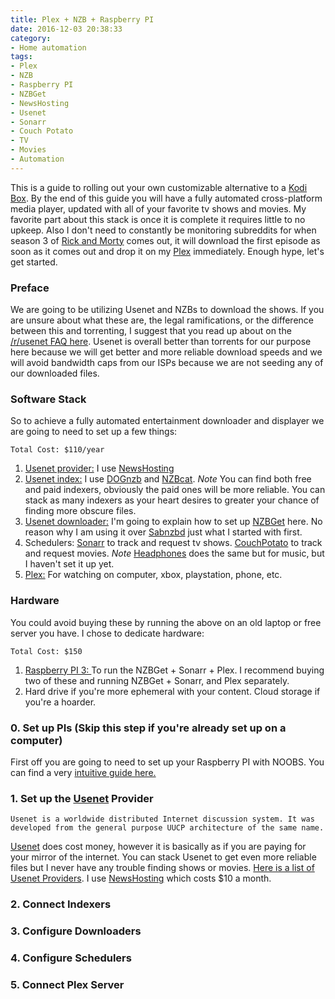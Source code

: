 ```yaml
---
title: Plex + NZB + Raspberry PI
date: 2016-12-03 20:38:33
category:
- Home automation
tags:
- Plex
- NZB
- Raspberry PI
- NZBGet
- NewsHosting
- Usenet
- Sonarr
- Couch Potato
- TV
- Movies
- Automation
---
```

This is a guide to rolling out your own customizable alternative to a [Kodi Box](https://www.reddit.com/r/kodi/). By the end of this guide you will have a fully automated cross-platform media player, updated with all of your favorite tv shows and movies. My favorite part about this stack is once it is complete it requires little to no upkeep. Also I don't need to constantly be monitoring subreddits for when season 3 of [Rick and Morty](http://rickandmorty.wikia.com/wiki/Rick_and_Morty_Wiki) comes out, it will download the first episode as soon as it comes out and drop it on my [Plex](www.plex.tv) immediately. Enough hype, let's get started.

### Preface
We are going to be utilizing Usenet and NZBs to download the shows. If you are unsure about what these are, the legal ramifications, or the difference between this and torrenting, I suggest that you read up about on the [/r/usenet FAQ here](https://www.reddit.com/r/usenet/wiki/faq). Usenet is overall better than torrents for our purpose here because we will get better and more reliable download speeds and we will avoid bandwidth caps from our ISPs because we are not seeding any of our downloaded files.

### Software Stack
So to achieve a fully automated entertainment downloader and displayer we are going to need to set up a few things:
```
Total Cost: $110/year
```

1. [Usenet provider:][Usenet] I use [NewsHosting][NewsHosting]
2. [Usenet index:][Indexers] I use [DOGnzb][DOGnzb] and [NZBcat](https://nzb.cat/). *Note* You can find both free and paid indexers, obviously the paid ones will be more reliable. You can stack as many indexers as your heart desires to greater your chance of finding more obscure files.
3. [Usenet downloader:][Downloaders] I'm going to explain how to set up [NZBGet][NZBGet] here. No reason why I am using it over [Sabnzbd][Sabnzbd] just what I started with first.
4. Schedulers: [Sonarr][Sonarr] to track and request tv shows. [CouchPotato][CouchPotato] to track and request movies. *Note* [Headphones](https://github.com/rembo10/headphones) does the same but for music, but I haven't set it up yet.
4. [Plex:][Plex] For watching on computer, xbox, playstation, phone, etc.

### Hardware
You could avoid buying these by running the above on an old laptop or free server you have. I chose to dedicate hardware:
```
Total Cost: $150
```
1. [Raspberry PI 3: ][RaspberryPI3] To run the NZBGet + Sonarr + Plex. I recommend buying two of these and running NZBGet + Sonarr, and Plex separately.
2. Hard drive if you're more ephemeral with your content. Cloud storage if you're a hoarder.

### 0. Set up PIs (Skip this step if you're already set up on a computer)
First off you are going to need to set up your Raspberry PI with NOOBS. You can find a very [intuitive guide here.][NOOBSGuide]
### 1. Set up the [Usenet][Usenet] Provider
```
Usenet is a worldwide distributed Internet discussion system. It was developed from the general purpose UUCP architecture of the same name.
```
[Usenet][Usenet] does cost money, however it is basically as if you are paying for your mirror of the internet. You can stack Usenet to get even more reliable files but I never have any trouble finding shows or movies. [Here is a list of Usenet Providers][Providers]. I use [NewsHosting][NewsHosting] which costs $10 a month.

### 2. Connect Indexers

### 3. Configure Downloaders

### 4. Configure Schedulers

### 5. Connect Plex Server





[Usenet]: https://www.reddit.com/r/usenet/wiki/faq#wiki_what_is_usenet.3F
[Providers]: https://www.reddit.com/r/usenet/wiki/faq#wiki_providers
[NewsHosting]: https://www.newshosting.com/
[Indexers]: https://www.reddit.com/r/usenet/wiki/indexers
[DOGnzb]: http://www.dereferer.org/?https://dognzb.cr
[Downloaders]: https://www.reddit.com/r/usenet/wiki/faq#wiki_software_and_downloading
[Sabnzbd]: https://sabnzbd.org/
[Sonarr]: https://sonarr.tv/
[NZBGet]: http://nzbget.net/
[CouchPotato]: https://couchpota.to/
[RaspberryPI3]: https://www.raspberrypi.org/products/raspberry-pi-3-model-b/
[Plex]: https://www.plex.tv/
[NOOBSGuide]: https://www.raspberrypi.org/learning/noobs-install/
